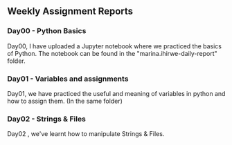 ## Weekly Assignment Reports

### Day00 - Python Basics
Day00, I have uploaded a Jupyter notebook where we practiced the basics of Python. The notebook can be found in the "marina.ihirwe-daily-report" folder.

### Day01 - Variables and assignments
Day01, we have practiced the useful and meaning of variables in python and how to assign them. (In the same folder)

### Day02 - Strings & Files
Day02 , we've learnt how to manipulate Strings & Files.
